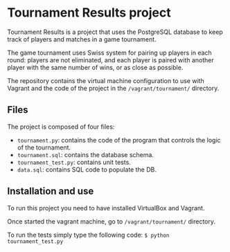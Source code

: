 Tournament Results project
=============

Tournament Results is a project that uses the PostgreSQL database to keep track of players and matches in a game tournament.

The game tournament uses Swiss system for pairing up players in each round: players are not eliminated, and each player is paired with another player with the same number of wins, or as close as possible.

The repository contains the virtual machine configuration to use with Vagrant and the code of the project in the ``/vagrant/tournament/`` directory.

## Files

The project is composed of four files:

- ``tournament.py``: contains the code of the program that controls the logic of the tournament.
- ``tournament.sql``: contains the database schema.
- ``tournament_test.py``: contains unit tests.
- ``data.sql``: contains SQL code to populate the DB.

## Installation and use

To run this project you need to have installed VirtualBox and Vagrant.

Once started the vagrant machine, go to ``/vagrant/tournament/`` directory.

To run the tests simply type the following code:
`` $ python tournament_test.py ``
